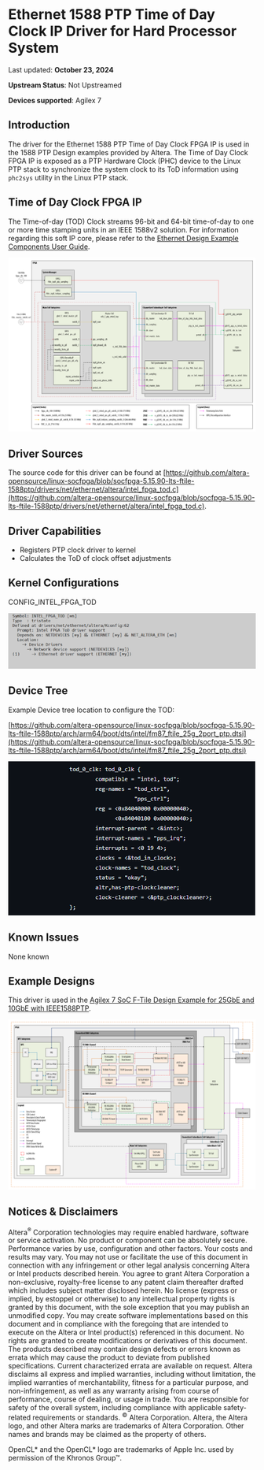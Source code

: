 # **Ethernet 1588 PTP Time of Day Clock IP Driver for Hard Processor System**

Last updated: **October 23, 2024** 

**Upstream Status**: Not Upstreamed

**Devices supported**: Agilex 7

## **Introduction**

The driver for the Ethernet 1588 PTP Time of Day Clock FPGA IP is used in the 1588 PTP Design examples provided by Altera. The Time of Day Clock FPGA IP is exposed as a PTP Hardware Clock (PHC) device to the Linux PTP stack to synchronize the system clock to its ToD information using `phc2sys` utility in the Linux PTP stack.

## **Time of Day Clock FPGA IP**

The Time-of-day (TOD) Clock streams 96-bit and 64-bit time-of-day to one or more time stamping units in an IEEE 1588v2 solution. For information regarding this soft IP core, please refer to the [Ethernet Design Example Components User Guide](https://www.intel.com/content/www/us/en/docs/programmable/683044/latest/time-of-day-clock.html).

![ptp_tod_high_level_block_diagram](images/ptp_tod_high_level_block_diagram.png)

## **Driver Sources**

The source code for this driver can be found at [https://github.com/altera-opensource/linux-socfpga/blob/socfpga-5.15.90-lts-ftile-1588ptp/drivers/net/ethernet/altera/intel_fpga_tod.c](https://github.com/altera-opensource/linux-socfpga/blob/socfpga-5.15.90-lts-ftile-1588ptp/drivers/net/ethernet/altera/intel_fpga_tod.c).

## **Driver Capabilities**

* Registers PTP clock driver to kernel
* Calculates the ToD of clock offset adjustments

## **Kernel Configurations**

CONFIG_INTEL_FPGA_TOD

![ptp_tod_config_path](images/ptp_tod_config_path.png)

## **Device Tree**

Example Device tree location to configure the TOD:

[https://github.com/altera-opensource/linux-socfpga/blob/socfpga-5.15.90-lts-ftile-1588ptp/arch/arm64/boot/dts/intel/fm87_ftile_25g_2port_ptp.dtsi](https://github.com/altera-opensource/linux-socfpga/blob/socfpga-5.15.90-lts-ftile-1588ptp/arch/arm64/boot/dts/intel/fm87_ftile_25g_2port_ptp.dtsi)

![ptp_tod_device_tree](images/ptp_tod_device_tree.png)

## **Known Issues**

None known

## **Example Designs**

This driver is used in the [Agilex 7 SoC F-Tile Design Example for 25GbE and 10GbE with IEEE1588PTP](https://www.rocketboards.org/foswiki/Projects/Agilex7SoCFTileDesignExampleWithIEEE1588PTP25GE).

![f_tile_ptp_general_architecture](images/f_tile_ptp_general_architecture.png)


## Notices & Disclaimers

Altera<sup>&reg;</sup> Corporation technologies may require enabled hardware, software or service activation.
No product or component can be absolutely secure. 
Performance varies by use, configuration and other factors.
Your costs and results may vary. 
You may not use or facilitate the use of this document in connection with any infringement or other legal analysis concerning Altera or Intel products described herein. You agree to grant Altera Corporation a non-exclusive, royalty-free license to any patent claim thereafter drafted which includes subject matter disclosed herein.
No license (express or implied, by estoppel or otherwise) to any intellectual property rights is granted by this document, with the sole exception that you may publish an unmodified copy. You may create software implementations based on this document and in compliance with the foregoing that are intended to execute on the Altera or Intel product(s) referenced in this document. No rights are granted to create modifications or derivatives of this document.
The products described may contain design defects or errors known as errata which may cause the product to deviate from published specifications.  Current characterized errata are available on request.
Altera disclaims all express and implied warranties, including without limitation, the implied warranties of merchantability, fitness for a particular purpose, and non-infringement, as well as any warranty arising from course of performance, course of dealing, or usage in trade.
You are responsible for safety of the overall system, including compliance with applicable safety-related requirements or standards. 
<sup>&copy;</sup> Altera Corporation.  Altera, the Altera logo, and other Altera marks are trademarks of Altera Corporation.  Other names and brands may be claimed as the property of others. 

OpenCL* and the OpenCL* logo are trademarks of Apple Inc. used by permission of the Khronos Group™. 
